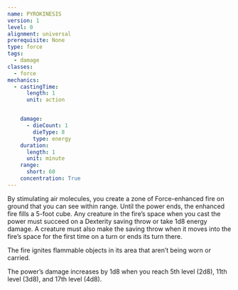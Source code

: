 ```yaml
---
name: PYROKINESIS
version: 1
level: 0
alignment: universal
prerequisite: None
type: force
tags:
  - damage
classes:
  - force
mechanics:
  - castingTime:
      length: 1
      unit: action


    damage:
      - dieCount: 1
        dieType: 8
        type: energy
    duration:
      length: 1
      unit: minute
    range:
      short: 60
    concentration: True
---
```

By stimulating air molecules, you create a zone of Force-enhanced fire on ground that you can see within range. Until the power ends, the enhanced fire fills a 5-foot cube. Any creature in the fire’s space when you cast the power must succeed on a Dexterity saving throw or take 1d8 energy damage. A creature must also make the saving throw when it moves into the fire’s space for the first time on a turn or ends its turn there.

The fire ignites flammable objects in its area that aren’t being worn or carried.

The power’s damage increases by 1d8 when you reach 5th level (2d8), 11th level (3d8), and 17th level (4d8).


    